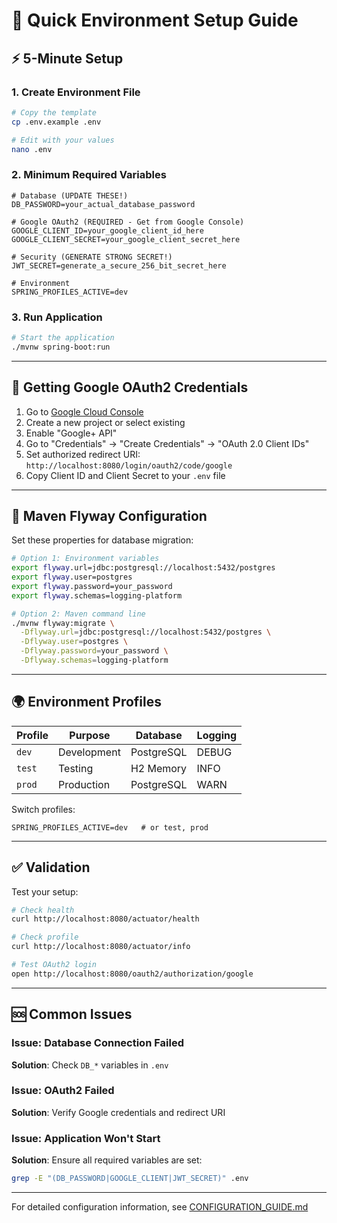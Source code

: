 # 🚀 Quick Environment Setup Guide

## ⚡ 5-Minute Setup

### 1. Create Environment File
```bash
# Copy the template
cp .env.example .env

# Edit with your values
nano .env
```

### 2. Minimum Required Variables
```env
# Database (UPDATE THESE!)
DB_PASSWORD=your_actual_database_password

# Google OAuth2 (REQUIRED - Get from Google Console)
GOOGLE_CLIENT_ID=your_google_client_id_here
GOOGLE_CLIENT_SECRET=your_google_client_secret_here

# Security (GENERATE STRONG SECRET!)
JWT_SECRET=generate_a_secure_256_bit_secret_here

# Environment
SPRING_PROFILES_ACTIVE=dev
```

### 3. Run Application
```bash
# Start the application
./mvnw spring-boot:run
```

---

## 🔑 Getting Google OAuth2 Credentials

1. Go to [Google Cloud Console](https://console.cloud.google.com/)
2. Create a new project or select existing
3. Enable "Google+ API"
4. Go to "Credentials" → "Create Credentials" → "OAuth 2.0 Client IDs"
5. Set authorized redirect URI: `http://localhost:8080/login/oauth2/code/google`
6. Copy Client ID and Client Secret to your `.env` file

---

## 🔧 Maven Flyway Configuration

Set these properties for database migration:

```bash
# Option 1: Environment variables
export flyway.url=jdbc:postgresql://localhost:5432/postgres
export flyway.user=postgres  
export flyway.password=your_password
export flyway.schemas=logging-platform

# Option 2: Maven command line
./mvnw flyway:migrate \
  -Dflyway.url=jdbc:postgresql://localhost:5432/postgres \
  -Dflyway.user=postgres \
  -Dflyway.password=your_password \
  -Dflyway.schemas=logging-platform
```

---

## 🌍 Environment Profiles

| Profile | Purpose | Database | Logging |
|---------|---------|----------|---------|
| `dev` | Development | PostgreSQL | DEBUG |
| `test` | Testing | H2 Memory | INFO |
| `prod` | Production | PostgreSQL | WARN |

Switch profiles:
```env
SPRING_PROFILES_ACTIVE=dev   # or test, prod
```

---

## ✅ Validation

Test your setup:
```bash
# Check health
curl http://localhost:8080/actuator/health

# Check profile
curl http://localhost:8080/actuator/info

# Test OAuth2 login
open http://localhost:8080/oauth2/authorization/google
```

---

## 🆘 Common Issues

### Issue: Database Connection Failed
**Solution**: Check `DB_*` variables in `.env`

### Issue: OAuth2 Failed  
**Solution**: Verify Google credentials and redirect URI

### Issue: Application Won't Start
**Solution**: Ensure all required variables are set:
```bash
grep -E "(DB_PASSWORD|GOOGLE_CLIENT|JWT_SECRET)" .env
```

---

For detailed configuration information, see [CONFIGURATION_GUIDE.md](./CONFIGURATION_GUIDE.md)
